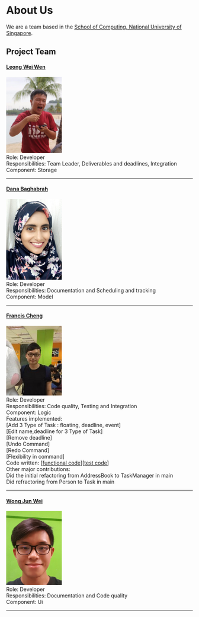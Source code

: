 # About Us

We are a team based in the [School of Computing, National University of Singapore](http://www.comp.nus.edu.sg).

## Project Team

#### [Leong Wei Wen](https://github.com/lwwenz)
<img src="images/lwwenz.png" width="150"><br>
 Role: Developer <br>
 Responsibilities: Team Leader, Deliverables and deadlines, Integration <br>
 Component: Storage
 
-----

#### [Dana Baghabrah](http://github.com/danab101)
<img src="images/danab101.png" width="150"><br>
Role: Developer <br>
Responsibilities: Documentation and Scheduling and tracking <br>
Component: Model

-----

#### [Francis Cheng](http://github.com/francischeng070)
<img src="images/francischeng070.png" width="150"><br>
Role: Developer <br>
Responsibilities: Code quality, Testing and Integration <br>
Component: Logic <br>
Features implemented: <br>
   [Add 3 Type of Task : floating, deadline, event]<br>
   [Edit name,deadline for 3 Type of Task]<br>
   [Remove deadline]<br>
   [Undo Command] <br>
   [Redo Command] <br>
   [Flexibility in command]<br>
Code written: [[functional code](../collated/main/A0139926R.md)][[test code](../collated/test/A0139926R.md)] <br>
Other major contributions: <br>
  Did the initial refactoring from AddressBook to TaskManager in main <br>
  Did refractoring from Person to Task in main

-----

#### [Wong Jun Wei](http://github.com/wjunwei94)
<img src="images/wjunwei94.png" width="150"><br>
Role: Developer <br>
Responsibilities: Documentation and Code quality <br>
Component: Ui

-----
